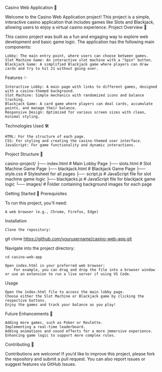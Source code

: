 Casino Web Application 🎲

Welcome to the Casino Web Application project! This project is a simple, interactive casino application that includes games like Slots and Blackjack, allowing users to enjoy a virtual casino experience.
Project Overview 📖

This casino project was built as a fun and engaging way to explore web development and basic game logic. The application has the following main components:

    Lobby: The main entry point, where users can choose between games.
    Slot Machine Game: An interactive slot machine with a "Spin" button.
    Blackjack Game: A simplified Blackjack game where players can draw cards and try to hit 21 without going over.

Features ✨

    Interactive Lobby: A main page with links to different games, designed with a casino-themed background.
    Slot Machine: Simple mechanics with randomized icons and balance tracking.
    Blackjack Game: A card game where players can deal cards, accumulate points, and manage their balance.
    Responsive Design: Optimized for various screen sizes with clean, minimal styling.

Technologies Used 🛠

    HTML: For the structure of each page.
    CSS: For styling and creating the casino-themed user interface.
    JavaScript: For game functionality and dynamic interactions.

Project Structure 📂

casino-project/
├── index.html          # Main Lobby Page
├── slots.html          # Slot Machine Game Page
├── blackjack.html      # Blackjack Game Page
├── style.css           # Stylesheet for all pages
├── script.js           # JavaScript file for slot machine game logic
├── blackjacks.js        # JavaScript file for blackjack game logic
└── images/             # Folder containing background images for each page

Getting Started 🚀
Prerequisites

To run this project, you'll need:

    A web browser (e.g., Chrome, Firefox, Edge)

Installation

    Clone the repository:

git clone https://github.com/yourusername/casino-web-app.git

Navigate into the project directory:

    cd casino-web-app

    Open index.html in your preferred web browser:
        For example, you can drag and drop the file into a browser window or use an extension to run a live server if using VS Code.

Usage

    Open the index.html file to access the main lobby page.
    Choose either the Slot Machine or Blackjack game by clicking the respective buttons.
    Enjoy the games and track your balance as you play!

Future Enhancements 🔮

    Adding more games, such as Poker or Roulette.
    Implementing a real-time leaderboard.
    Adding animations and sound effects for a more immersive experience.
    Enhancing game logic to support more complex rules.

Contributing 🤝

Contributions are welcome! If you’d like to improve this project, please fork the repository and submit a pull request. You can also report issues or suggest features via GitHub Issues.
